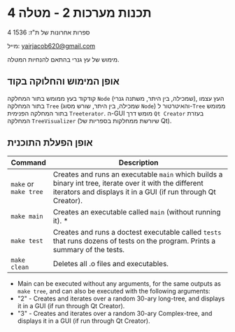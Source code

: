 # תכנות מערכות 2 - מטלה 4
 
4 ספרות אחרונות של ת"ז: 1536

מייל: yairjacob620@gmail.com

מימוש של עץ גנרי בהתאם להנחיות המטלה.

## **אופן המימוש והחלוקה בקוד**
קודקוד בעץ ממומש בתור המחלקה `Node` (שמכילה, בין היתר, משתנה גנרי), העץ עצמו בתור המחלקה `Tree` (שמכילה, בין היתר, שורש מסוג `Node`) והאיטרטור ל-`Tree` ממומש בתור המחלקה הפנימית `Treeterator`. ה-GUI מומש דרך `Qt Creator` בעזרת המחלקה `TreeVisualizer` (שיורשת ממחלקות בספריות של Qt). 
## אופן הפעלת התוכנית
| Command | Description |
| ---------- | ---------- |
| `make` or <br>`make tree` | Creates and runs an executable `main` which builds a binary int tree, iterate over it with the different iterators and displays it in a GUI (if run through Qt Creator). |
| `make main` | Creates an executable called `main` (without running it). *|
| `make test` | Creates and runs a doctest executable called `tests` that runs dozens of tests on the program. Prints a summary of the tests. |
| `make clean` | Deletes all .o files and executables. |

* Main can be executed without any arguments, for the same outputs as `make tree`, and can also be executed with the following arguments:
* "2" - Creates and iterates over a random 30-ary long-tree, and displays it in a GUI (if run through Qt Creator).
* "3" - Creates and iterates over a random 30-ary Complex-tree, and displays it in a GUI (if run through Qt Creator).
